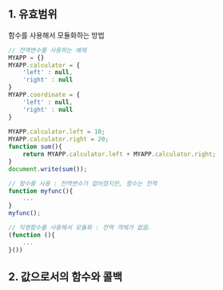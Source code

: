 
## 1. 유효범위

함수를 사용해서 모듈화하는 방법


```javascript
// 전역변수를 사용하는 예제
MYAPP = {}
MYAPP.calculator = {
    'left' : null,
    'right' : null
}
MYAPP.coordinate = {
    'left' : null,
    'right' : null
}
 
MYAPP.calculator.left = 10;
MYAPP.calculator.right = 20;
function sum(){
    return MYAPP.calculator.left + MYAPP.calculator.right;
}
document.write(sum());
```

```javascript
// 함수를 사용 : 전역변수가 없어졌지만, 함수는 전역
function myfunc(){
    ...
}
myfunc();
```

```javascript
// 익명함수를 사용해서 모듈화 : 전역 객체가 없음.
(function (){
    ...
}())
```

## 2. 값으로서의 함수와 콜백


